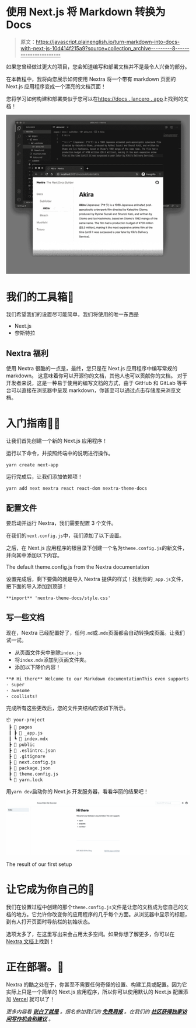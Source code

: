 # 使用 Next.js 将 Markdown 转换为 Docs

> 原文：<https://javascript.plainenglish.io/turn-markdown-into-docs-with-next-js-10d414f215a9?source=collection_archive---------8----------------------->

如果您曾经做过更大的项目，您会知道编写和部署文档并不是最令人兴奋的部分。

在本教程中，我将向您展示如何使用 Nextra 将一个带有 markdown 页面的 Next.js 应用程序变成一个漂亮的文档页面！

您将学习如何构建和部署类似于您可以在[https://docs . lancero . app](https://docs.lancero.app/)上找到的文档！

![](img/cbb5e3a5cfae49a3d8f9724c9c0c2db7.png)

# 我们的工具箱🧰

我们希望我们的设置尽可能简单，我们将使用的唯一东西是

*   Next.js
*   奈斯特拉

## Nextra 福利

使用 Nextra 很酷的一点是，最终，您只是在 Next.js 应用程序中编写常规的 markdown。
这意味着你可以开源你的文档，其他人也可以贡献你的文档。
对于开发者来说，这是一种易于使用的编写文档的方式，由于 GitHub 和 GitLab 等平台可以直接在浏览器中呈现 markdown，你甚至可以通过点击存储库来浏览文档。

# 入门指南👏🏻

让我们首先创建一个新的 Next.js 应用程序！

运行以下命令，并按照终端中的说明进行操作。

```
yarn create next-app
```

运行完成后，让我们添加依赖项！

```
yarn add next nextra react react-dom nextra-theme-docs
```

## 配置文件

要启动并运行 Nextra，我们需要配置 3 个文件。

在我们的`next.config.js`中，我们添加了以下设置。

之后，在 Next.js 应用程序的根目录下创建一个名为`theme.config.js`的新文件，并向其中添加以下内容。

The default theme.config.js from the Nextra documentation

设置完成后，剩下要做的就是导入 Nextra 提供的样式！找到你的`_app.js`文件，把下面的导入添加到顶部！

```
**import** 'nextra-theme-docs/style.css'
```

## 写一些文档

现在，Nextra 已经配置好了，任何`.md`或`.mdx`页面都会自动转换成页面。让我们试一试。

*   从页面文件夹中删除`index.js`
*   将`index.mdx`添加到页面文件夹。
*   添加以下降价内容！

```
**# Hi there** Welcome to our Markdown documentationThis even supports
- super
- awesome
- coollists!
```

完成所有这些更改后，您的文件夹结构应该如下所示。

```
📦 your-project
 ┣ 📂 pages
 ┃ ┣ 📜 _app.js
 ┃ ┗ 📜 index.mdx
 ┣ 📂 public
 ┣ 📜 .eslintrc.json
 ┣ 📜 .gitignore
 ┣ 📜 next.config.js
 ┣ 📜 package.json
 ┣ 📜 theme.config.js
 ┗ 📜 yarn.lock
```

用`yarn dev`启动你的 Next.js 开发服务器，看看华丽的结果吧！

![](img/37d921636fe1362c8f830b273eafb2c1.png)

The result of our first setup

# 让它成为你自己的🎨

我们在设置过程中创建的那个`theme.config.js`文件是让您的文档成为您自己的文档的地方。它允许你改变你的应用程序的几乎每个方面。从浏览器中显示的标题，到有人打开页面时导航栏的初始状态。

选项太多了，在这里写出来会占用太多空间。如果你想了解更多，你可以在 [Nextra 文档](https://nextra.vercel.app/themes/docs/configuration)上找到！

# 正在部署。🚀

Nextra 的酷之处在于，你甚至不需要任何奇怪的设置、构建工具或配置。因为它实际上只是一个简单的 Next.js 应用程序，所以你可以使用默认的 Next.js 配置添加 [Vercel](https://vercel.com/) 就可以了！

*更多内容看* [***说白了就是***](http://plainenglish.io/) *。报名参加我们的* [***免费周报***](http://newsletter.plainenglish.io/) *。在我们的* [***社区获得独家访问写作机会和建议***](https://discord.gg/GtDtUAvyhW) *。*